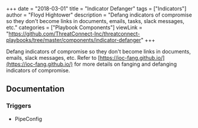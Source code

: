 +++
date = "2018-03-01"
title = "Indicator Defanger"
tags = ["Indicators"]
author = "Floyd Hightower"
description = "Defang indicators of compromise so they don't become links in documents, emails, tasks, slack messages, etc."
categories = ["Playbook Components"]
viewLink = "https://github.com/ThreatConnect-Inc/threatconnect-playbooks/tree/master/components/indicator-defanger"
+++

Defang indicators of compromise so they don't become links in documents, emails, slack messages, etc. Refer to [https://ioc-fang.github.io/](https://ioc-fang.github.io/) for more details on fanging and defanging indicators of compromise.

## Documentation

### Triggers

- PipeConfig

